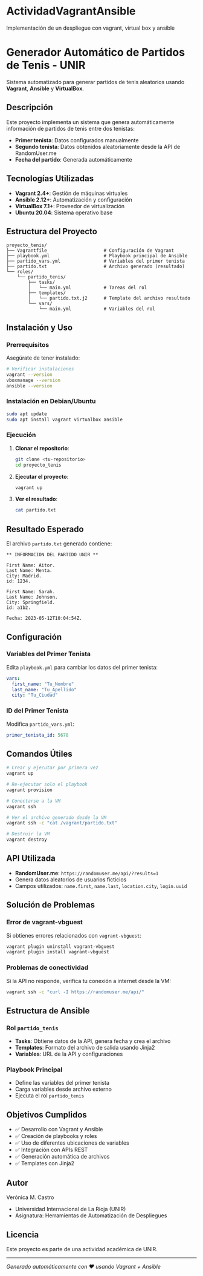 # ActividadVagrantAnsible
Implementación de un despliegue con vagrant, virtual box y ansible


#  Generador Automático de Partidos de Tenis - UNIR

Sistema automatizado para generar partidos de tenis aleatorios usando **Vagrant**, **Ansible** y **VirtualBox**.

## Descripción

Este proyecto implementa un sistema que genera automáticamente información de partidos de tenis entre dos tenistas:
- **Primer tenista**: Datos configurados manualmente
- **Segundo tenista**: Datos obtenidos aleatoriamente desde la API de RandomUser.me
- **Fecha del partido**: Generada automáticamente

## Tecnologías Utilizadas

- **Vagrant 2.4+**: Gestión de máquinas virtuales
- **Ansible 2.12+**: Automatización y configuración
- **VirtualBox 7.1+**: Proveedor de virtualización
- **Ubuntu 20.04**: Sistema operativo base

##  Estructura del Proyecto

```
proyecto_tenis/
├── Vagrantfile                     # Configuración de Vagrant
├── playbook.yml                    # Playbook principal de Ansible
├── partido_vars.yml                # Variables del primer tenista
├── partido.txt                     # Archivo generado (resultado)
└── roles/
    └── partido_tenis/
        ├── tasks/
        │   └── main.yml            # Tareas del rol
        ├── templates/
        │   └── partido.txt.j2      # Template del archivo resultado
        └── vars/
            └── main.yml            # Variables del rol
```

##  Instalación y Uso

### Prerrequisitos

Asegúrate de tener instalado:

```bash
# Verificar instalaciones
vagrant --version
vboxmanage --version
ansible --version
```

### Instalación en Debian/Ubuntu

```bash
sudo apt update
sudo apt install vagrant virtualbox ansible
```

### Ejecución

1. **Clonar el repositorio**:
   ```bash
   git clone <tu-repositorio>
   cd proyecto_tenis
   ```

2. **Ejecutar el proyecto**:
   ```bash
   vagrant up
   ```

3. **Ver el resultado**:
   ```bash
   cat partido.txt
   ```

##  Resultado Esperado

El archivo `partido.txt` generado contiene:

```
** INFORMACION DEL PARTIDO UNIR **

First Name: Aitor.
Last Name: Menta.
City: Madrid.
id: 1234.

First Name: Sarah.
Last Name: Johnson.
City: Springfield.
id: a1b2.

Fecha: 2023-05-12T10:04:54Z.
```

##  Configuración

### Variables del Primer Tenista

Edita `playbook.yml` para cambiar los datos del primer tenista:

```yaml
vars:
  first_name: "Tu_Nombre"
  last_name: "Tu_Apellido" 
  city: "Tu_Ciudad"
```

### ID del Primer Tenista

Modifica `partido_vars.yml`:

```yaml
primer_tenista_id: 5678
```

##  Comandos Útiles

```bash
# Crear y ejecutar por primera vez
vagrant up

# Re-ejecutar solo el playbook
vagrant provision

# Conectarse a la VM
vagrant ssh

# Ver el archivo generado desde la VM
vagrant ssh -c "cat /vagrant/partido.txt"

# Destruir la VM
vagrant destroy
```

##  API Utilizada

- **RandomUser.me**: `https://randomuser.me/api/?results=1`
- Genera datos aleatorios de usuarios ficticios
- Campos utilizados: `name.first`, `name.last`, `location.city`, `login.uuid`

##  Solución de Problemas

### Error de vagrant-vbguest

Si obtienes errores relacionados con `vagrant-vbguest`:

```bash
vagrant plugin uninstall vagrant-vbguest
vagrant plugin install vagrant-vbguest
```

### Problemas de conectividad

Si la API no responde, verifica tu conexión a internet desde la VM:

```bash
vagrant ssh -c "curl -I https://randomuser.me/api/"
```

##  Estructura de Ansible

### Rol `partido_tenis`

- **Tasks**: Obtiene datos de la API, genera fecha y crea el archivo
- **Templates**: Formato del archivo de salida usando Jinja2
- **Variables**: URL de la API y configuraciones

### Playbook Principal

- Define las variables del primer tenista
- Carga variables desde archivo externo
- Ejecuta el rol `partido_tenis`

##  Objetivos Cumplidos

- ✅ Desarrollo con Vagrant y Ansible
- ✅ Creación de playbooks y roles
- ✅ Uso de diferentes ubicaciones de variables
- ✅ Integración con APIs REST
- ✅ Generación automática de archivos
- ✅ Templates con Jinja2

## Autor

  Verónica M. Castro
- Universidad Internacional de La Rioja (UNIR)
- Asignatura: Herramientas de Automatización de Despliegues

##  Licencia

Este proyecto es parte de una actividad académica de UNIR.

---

*Generado automáticamente con ❤️ usando Vagrant + Ansible*
